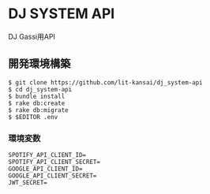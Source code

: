 DJ SYSTEM API
===

DJ Gassi用API

## 開発環境構築

```
$ git clone https://github.com/lit-kansai/dj_system-api
$ cd dj_system-api
$ bundle install
$ rake db:create
$ rake db:migrate
$ $EDITOR .env
```

### 環境変数

```
SPOTIFY_API_CLIENT_ID=
SPOTIFY_API_CLIENT_SECRET=
GOOGLE_API_CLIENT_ID=
GOOGLE_API_CLIENT_SECRET=
JWT_SECRET=
```
